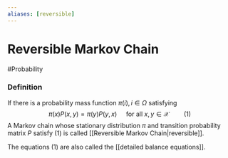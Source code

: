 ```yaml
---
aliases: [reversible]
---
```

# Reversible Markov Chain
#Probability 
### Definition
If there is a probability mass function $\pi(i), i \in \Omega$ satisfying
$$
\pi(x) P(x, y)=\pi(y) P(y, x) \quad \text { for all } x, y \in \mathcal{X}
\quad\quad(1)
$$
A Markov chain whose stationary distribution $\pi$ and transition probability matrix $P$ satisfy (1) is called [[Reversible Markov Chain|reversible]].

The equations (1) are also called the [[detailed balance equations]].